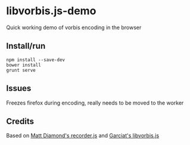 # libvorbis.js-demo

Quick working demo of vorbis encoding in the browser

## Install/run

```
npm install --save-dev
bower install
grunt serve
```

## Issues

Freezes firefox during encoding, really needs to be moved to the worker

## Credits

Based on [Matt Diamond's recorder.js](https://github.com/mattdiamond/Recorderjs) and [Garciat's libvorbis.js](https://github.com/Garciat/libvorbis.js)
